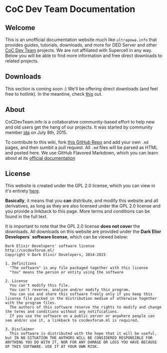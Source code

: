 # CoC Dev Team Documentation

## Welcome
This is an unofficial documentation website much like `ultrapowa.info` that provides guides, tutorials, downloads, and more for DED Server and other [CoC Dev Team](http://www.cocdevteam.com/) projects. We are not affiliated with Supercell in any way. Below you will be able to find more information and free direct downloads to related projects.

## Downloads
This section is coming soon :) We'll be offering direct downloads (and feel free to hotlink). In the meantine, check [this](http://www.cocdevteam.com/downloads.php) out.

## About
CoCDevTeam.info is a collaborative community-based effort to help new and old users get the hang of our projects. It was started by community member [jda](http://www.cocdevteam.com/forum/member.php?action=profile&uid=209) on July 8th, 2015. 

To contribute to this wiki, fork [this GitHub Repo](https://github.com/JonahAragon/ded-info) and add your own `.md` pages, and then sumbit a pull request. All `.md` files will be parsed as HTML and posted here. We use GitHub Flavored Markdown, which you can learn about at its [official documentation](https://help.github.com/articles/github-flavored-markdown/)

## License
This website is created under the GPL 2.0 license, which you can view in it's entirety [here](http://cocdevteam.info/LICENSE).

**Basically**, it means that you **can** distribute, and modify this website and all derivatives, as long as they are also licensed under the GPL 2.0 license and you provide a linkback to this page. More terms and conditions can be found in the full text.

It is important to note that the GPL 2.0 license **does not cover** the downloads. All downloads on this website are provided under the **Dark Elixr Developers` software license**, which can be viewed below:

```
Dark Elixir Developers' software license
http://cocdevforum.ml/
Copyright © Dark Elixir Developers, 2014-2015

1. Definitions
  "The software" is any file packaged together with this license
  "You" means the person or entity using the software

2. License
  You can't modify this file.
  You can't reverse, analyze and/or modify this program.
  You can use and share this software freely only if you keep this license file packed in the distribution medium of otherwise together with the program files.
  The authors of this software reserve the rights to modify and change the terms and conditions without any notifications.
  If you use the software on a public server or anywhere people can see and/or use it, a linkback to cocdevforum.ml is required.
  
3. Disclaimer
  This software is distributed with the hope that it will be useful, but IN NO SITUATION THE AUTHORS WILL BE CONSIDERED RESPONSIBLE FOR ANYTHING YOU DO WITH IT, NOR FOR ANY DAMAGE OR LOSS YOU HAVE BECAUSE OF THIS SOFTWARE. USE IT AT YOUR OWN RISK.
```
